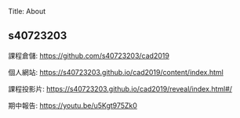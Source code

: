 Title: About

## s40723203

課程倉儲: <a href="https://github.com/s40723203/cad2019">https://github.com/s40723203/cad2019</a>

個人網站: <a href="https://s40723203.github.io/cad2019/content/index.html">https://s40723203.github.io/cad2019/content/index.html</a>

課程投影片: <a href="https://s40723203.github.io/cad2019/reveal/index.html#/">https://s40723203.github.io/cad2019/reveal/index.html#/</a>

期中報告: <a href="https://youtu.be/u5Kgt975Zk0">https://youtu.be/u5Kgt975Zk0</a>








